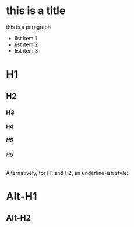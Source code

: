 # this is a title 
 this is a paragraph 
 - list item 1 
 - list item 2 
 - list item 3
 
# H1
## H2
### H3
#### H4
##### H5
###### H6

Alternatively, for H1 and H2, an underline-ish style:

Alt-H1
======

Alt-H2
------

